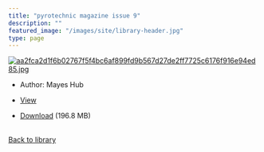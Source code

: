 ```yaml
---
title: "pyrotechnic magazine issue 9"
description: ""
featured_image: "/images/site/library-header.jpg"
type: page
---
```


<a href="https://drive.google.com/uc?export=view&id=1pZILGI2dxJOgfYszx3bS1uIm6uQBIrFe" target="_blank">![aa2fca2d1f6b02767f5f4bc6af899fd9b567d27de2ff7725c6176f916e94ed85.jpg](/images/library/aa2fca2d1f6b02767f5f4bc6af899fd9b567d27de2ff7725c6176f916e94ed85.jpg)</a>
* Author: Mayes Hub
* <a href="https://drive.google.com/uc?export=view&id=1pZILGI2dxJOgfYszx3bS1uIm6uQBIrFe" target="_blank">View</a>

* [Download](https://drive.google.com/uc?export=download&id=1pZILGI2dxJOgfYszx3bS1uIm6uQBIrFe) (196.8 MB)

<br />[Back to library](/library/)
